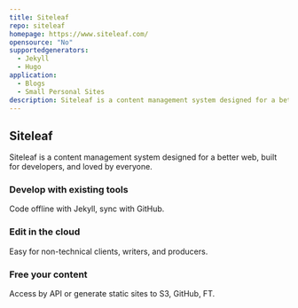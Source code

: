 ```yaml
---
title: Siteleaf
repo: siteleaf
homepage: https://www.siteleaf.com/
opensource: "No"
supportedgenerators:
  - Jekyll
  - Hugo
application:
  - Blogs
  - Small Personal Sites
description: Siteleaf is a content management system designed for a better web.
---
```

## Siteleaf
Siteleaf is a content management system designed for a better web, built for developers, and loved by everyone.

### Develop with existing tools
Code offline with Jekyll, sync with GitHub.

### Edit in the cloud
Easy for non-technical clients, writers, and producers.

### Free your content
Access by API or generate static sites to S3, GitHub, FT.